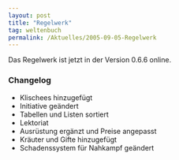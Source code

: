 ```yaml
---
layout: post
title: "Regelwerk"
tag: weltenbuch
permalink: /Aktuelles/2005-09-05-Regelwerk
---
```


<p>Das Regelwerk ist jetzt in der Version 0.6.6 online.</p>
<h3>Changelog</h3>
<ul>
<li>Klischees hinzugef&uuml;gt</li>
<li>Initiative ge&auml;ndert</li>
<li>Tabellen und Listen sortiert</li>
<li>Lektoriat</li>
<li>Ausr&uuml;stung erg&auml;nzt und Preise angepasst</li>
<li>Kr&auml;uter und Gifte hinzugef&uuml;gt</li>
<li>Schadenssystem f&uuml;r Nahkampf ge&auml;ndert</li>
</ul>

